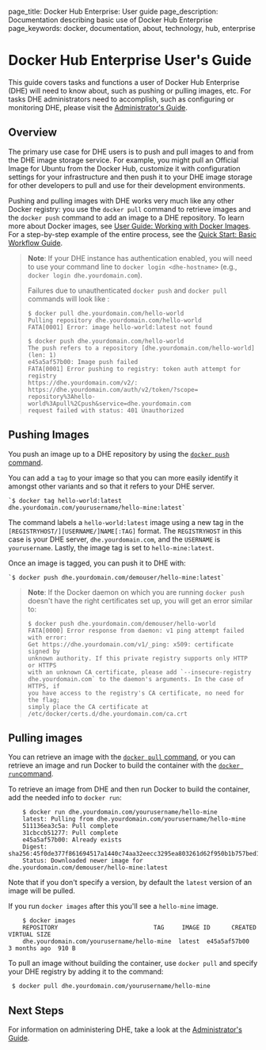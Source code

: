 page_title: Docker Hub Enterprise: User guide
page_description: Documentation describing basic use of Docker Hub Enterprise
page_keywords: docker, documentation, about, technology, hub, enterprise


# Docker Hub Enterprise User's Guide

This guide covers tasks and functions a user of Docker Hub Enterprise (DHE) will
need to know about, such as pushing or pulling images, etc. For tasks DHE
administrators need to accomplish, such as configuring or monitoring DHE, please
visit the [Administrator's Guide](./adminguide.md).

## Overview

The primary use case for DHE users is to push and pull images to and from the
DHE image storage service. For example, you might pull an Official Image for
Ubuntu from the Docker Hub, customize it with configuration settings for your
infrastructure and then push it to your DHE image storage for other developers
to pull and use for their development environments.

Pushing and pulling images with DHE works very much like any other Docker
registry: you use the `docker pull` command to retrieve images and the `docker
push` command to add an image to a DHE repository. To learn more about Docker
images, see
[User Guide: Working with Docker Images](https://docs.docker.com/userguide/dockerimages/). For a step-by-step
example of the entire process, see the
[Quick Start: Basic Workflow Guide](./quick-start.md).

> **Note**: If your DHE instance has authentication enabled, you will need to
>use your command line to `docker login <dhe-hostname>` (e.g., `docker login
> dhe.yourdomain.com`).
>
> Failures due to unauthenticated `docker push` and `docker pull` commands will
> look like :
>
>     $ docker pull dhe.yourdomain.com/hello-world
>     Pulling repository dhe.yourdomain.com/hello-world
>     FATA[0001] Error: image hello-world:latest not found
>
>     $ docker push dhe.yourdomain.com/hello-world
>     The push refers to a repository [dhe.yourdomain.com/hello-world] (len: 1)
>     e45a5af57b00: Image push failed
>     FATA[0001] Error pushing to registry: token auth attempt for registry
>     https://dhe.yourdomain.com/v2/:
>     https://dhe.yourdomain.com/auth/v2/token/?scope=
>     repository%3Ahello-world%3Apull%2Cpush&service=dhe.yourdomain.com
>     request failed with status: 401 Unauthorized

## Pushing Images

You push an image up to a DHE repository by using the
[`docker push` command](https://docs.docker.com/reference/commandline/cli/#push).

You can add a `tag` to your image so that you can more easily identify it
amongst other variants and so that it refers to your DHE server.

    `$ docker tag hello-world:latest dhe.yourdomain.com/yourusername/hello-mine:latest`

The command labels a `hello-world:latest` image using a new tag in the
`[REGISTRYHOST/][USERNAME/]NAME[:TAG]` format.  The `REGISTRYHOST` in this
case is your DHE server, `dhe.yourdomain.com`, and the `USERNAME` is
`yourusername`. Lastly, the image tag is set to `hello-mine:latest`.

Once an image is tagged, you can push it to DHE with:

    `$ docker push dhe.yourdomain.com/demouser/hello-mine:latest`
    
> **Note**: If the Docker daemon on which you are running `docker push` doesn't
> have the right certificates set up, you will get an error similar to:
>
>     $ docker push dhe.yourdomain.com/demouser/hello-world
>     FATA[0000] Error response from daemon: v1 ping attempt failed with error:
>     Get https://dhe.yourdomain.com/v1/_ping: x509: certificate signed by
>     unknown authority. If this private registry supports only HTTP or HTTPS
>     with an unknown CA certificate, please add `--insecure-registry
>     dhe.yourdomain.com` to the daemon's arguments. In the case of HTTPS, if
>     you have access to the registry's CA certificate, no need for the flag;
>     simply place the CA certificate at
>     /etc/docker/certs.d/dhe.yourdomain.com/ca.crt

## Pulling images

You can retrieve an image with the
[`docker pull` command](https://docs.docker.com/reference/commandline/cli/#run),
or you can retrieve an image and run Docker to build the container with the
[`docker run`command](https://docs.docker.com/reference/commandline/cli/#run).

To retrieve an image from DHE and then run Docker to build the container, add
the needed info to `docker run`:

        $ docker run dhe.yourdomain.com/yourusername/hello-mine
        latest: Pulling from dhe.yourdomain.com/yourusername/hello-mine
        511136ea3c5a: Pull complete
        31cbccb51277: Pull complete
        e45a5af57b00: Already exists
        Digest: sha256:45f0de377f861694517a1440c74aa32eecc3295ea803261d62f950b1b757bed1
        Status: Downloaded newer image for dhe.yourdomain.com/demouser/hello-mine:latest

Note that if you don't specify a version, by default the `latest` version of an
image will be pulled.

If you run `docker images` after this you'll see a `hello-mine` image.

        $ docker images
        REPOSITORY                           TAG     IMAGE ID      CREATED       VIRTUAL SIZE
        dhe.yourdomain.com/yourusername/hello-mine  latest  e45a5af57b00  3 months ago  910 B

To pull an image without building the container, use `docker pull` and specify
your DHE registry by adding it to the command:

     $ docker pull dhe.yourdomain.com/yourusername/hello-mine


## Next Steps

For information on administering DHE, take a look at the
[Administrator's Guide](./adminguide.md).


<!--TODO:

* mention that image aliases that are not in the same repository are not updated - either on push or pull
* but that multiple tags in one repo are pushed if you don't specify the `:tag` (ie, `imagename` does not always mean `imagename:latest`)
* show what happens for non-latest, and when there are more than one tag in a repo
* explain the fully-qualified repo/image name
* explain how to remove an image from DHE -->
